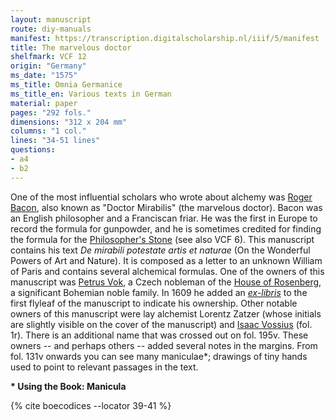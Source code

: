 ```yaml
---
layout: manuscript
route: diy-manuals
manifest: https://transcription.digitalscholarship.nl/iiif/5/manifest
title: The marvelous doctor
shelfmark: VCF 12
origin: "Germany"
ms_date: "1575"
ms_title: Omnia Germanice
ms_title_en: Various texts in German 
material: paper
pages: "292 fols."
dimensions: "312 x 204 mm"
columns: "1 col."
lines: "34-51 lines"
questions:
- a4
- b2
---
```


One of the most influential scholars who wrote about alchemy was [Roger
Bacon](https://en.wikipedia.org/wiki/Roger_Bacon), also known as "Doctor
Mirabilis" (the marvelous doctor). Bacon was an English philosopher and
a Franciscan friar. He was the first in Europe to record the formula for
gunpowder, and he is sometimes credited for finding the formula for the
[Philosopher's
Stone](https://en.wikipedia.org/wiki/Philosopher%27s_stone) (see also
VCF 6). This manuscript contains his text *De mirabili potestate artis
et naturae* (On the Wonderful Powers of Art and Nature). It is composed
as a letter to an unknown William of Paris and contains several
alchemical formulas.
One of the owners of this manuscript was [Petrus
Vok](https://en.wikipedia.org/wiki/Peter_Vok_of_Rosenberg), a Czech
nobleman of the [House of
Rosenberg](https://en.wikipedia.org/wiki/Rosenberg_family), a
significant Bohemian noble family. In 1609 he added an
*[ex-libris](https://en.wikipedia.org/wiki/Bookplate)* to the first
flyleaf of the manuscript to indicate his ownership. Other notable
owners of this manuscript were lay alchemist Lorentz Zatzer (whose
initials are slightly visible on the cover of the manuscript) and [Isaac
Vossius](https://en.wikipedia.org/wiki/Isaac_Vossius) (fol. 1r). There
is an additional name that was crossed out on fol. 195v. These owners --
and perhaps others -- added several notes in the margins. From fol. 131v
onwards you can see many maniculae\*; drawings of tiny hands used to
point to relevant passages in the text.

**\* Using the Book: Manicula**

{% cite boecodices --locator 39-41 %}